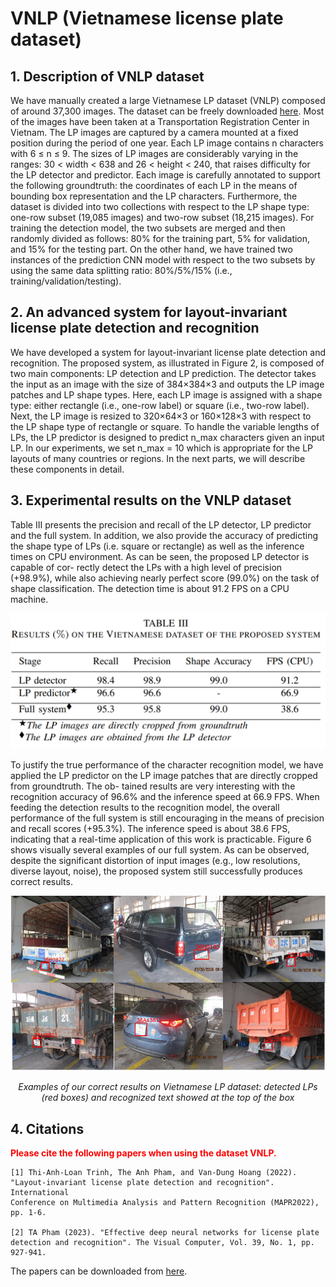 # VNLP (Vietnamese license plate dataset)

## 1. Description of VNLP dataset
We have manually created a large Vietnamese LP dataset (VNLP) composed of around 37,300 images. The dataset can be freely downloaded [here](https://drive.google.com/drive/folders/19OnlE0gFXEMPyngxRZ980d4z0fGQ-C7T?usp=sharing).
Most of the images have been taken at a Transportation Registration Center in Vietnam. The LP images are captured by a camera mounted at a fixed position during the period of one year. Each LP image contains n characters with 6 ≤ n ≤ 9. The sizes of LP images are considerably varying in the ranges: 30 < width < 638 and 26 < height < 240, that raises difficulty for the LP detector and predictor. Each image is carefully annotated to support the following groundtruth: the coordinates of each LP in the means of bounding box representation and the LP characters. Furthermore, the dataset is divided into two collections with respect to the LP shape type: one-row subset (19,085 images) and two-row subset (18,215 images). For training the detection model, the two subsets are merged and then randomly divided as follows: 80% for the training part, 5% for validation, and 15% for the testing part. On the other hand, we have trained two instances of the prediction CNN model with respect to the two subsets by using the same data splitting ratio: 80%/5%/15% (i.e., training/validation/testing).
## 2. An advanced system for layout-invariant license plate detection and recognition
We have developed a system for layout-invariant license plate detection and recognition. The proposed system, as illustrated in Figure 2, is composed of two main components: LP detection and LP prediction. The detector takes the input as an image with the size of 384×384×3 and outputs the LP image patches and LP shape types. Here, each LP image is assigned with a shape type: either rectangle (i.e., one-row label) or square (i.e., two-row label). Next, the LP image is resized to 320×64×3 or 160×128×3 with respect to the LP shape type of rectangle or square. To handle the variable lengths of LPs, the LP predictor is designed to predict n_max characters given an input LP. In our experiments, we set n_max = 10 which is appropriate for the LP layouts of many countries or regions. In the next parts, we will describe these components in detail.
## 3. Experimental results on the VNLP dataset
Table III presents the precision and recall of the LP detector,
LP predictor and the full system. In addition, we also provide
the accuracy of predicting the shape type of LPs (i.e. square or
rectangle) as well as the inference times on CPU environment.
As can be seen, the proposed LP detector is capable of cor-
rectly detect the LPs with a high level of precision (+98.9%),
while also achieving nearly perfect score (99.0%) on the task
of shape classification. The detection time is about 91.2 FPS
on a CPU machine.

![TableIII](./images/tableiii.png)

To justify the true performance of the character recognition
model, we have applied the LP predictor on the LP image
patches that are directly cropped from groundtruth. The ob-
tained results are very interesting with the recognition accuracy
of 96.6% and the inference speed at 66.9 FPS. When feeding
the detection results to the recognition model, the overall
performance of the full system is still encouraging in the
means of precision and recall scores (+95.3%). The inference
speed is about 38.6 FPS, indicating that a real-time application
of this work is practicable. Figure 6 shows visually several
examples of our full system. As can be observed, despite the
significant distortion of input images (e.g., low resolutions,
diverse layout, noise), the proposed system still successfully
produces correct results.


![Fig6](./images/fig6.png)
<center> <i>Examples of our correct results on Vietnamese LP dataset: detected
LPs (red boxes) and recognized text showed at the top of the box</i> </center>

## 4. Citations
<span style="color: red"> <b> Please cite the following papers when using the dataset VNLP. </b> </span>
```
[1] Thi-Anh-Loan Trinh, The Anh Pham, and Van-Dung Hoang (2022). "Layout-invariant license plate detection and recognition". International 
Conference on Multimedia Analysis and Pattern Recognition (MAPR2022), pp. 1-6.

[2] TA Pham (2023). "Effective deep neural networks for license plate detection and recognition". The Visual Computer, Vol. 39, No. 1, pp. 927-941.
```
The papers can be downloaded from [here](https://drive.google.com/drive/folders/1CCDEQ4ydZmhrTa7rgq9DDpVHv8ZZ5Zpi?usp=sharing).
